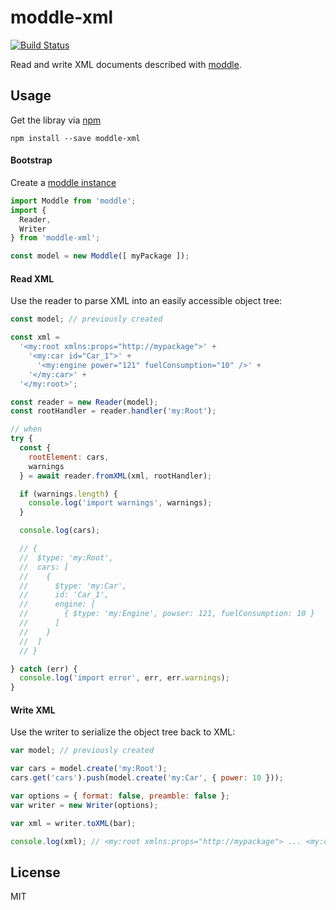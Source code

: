 # moddle-xml

[![Build Status](https://travis-ci.org/bpmn-io/moddle-xml.svg?branch=master)](https://travis-ci.org/bpmn-io/moddle-xml)

Read and write XML documents described with [moddle](https://github.com/bpmn-io/moddle).


## Usage

Get the libray via [npm](http://npmjs.org)

```
npm install --save moddle-xml
```


#### Bootstrap

Create a [moddle instance](https://github.com/bpmn-io/moddle)

```javascript
import Moddle from 'moddle';
import {
  Reader,
  Writer
} from 'moddle-xml';

const model = new Moddle([ myPackage ]);
```


#### Read XML

Use the reader to parse XML into an easily accessible object tree:

```javascript
const model; // previously created

const xml =
  '<my:root xmlns:props="http://mypackage">' +
    '<my:car id="Car_1">' +
      '<my:engine power="121" fuelConsumption="10" />' +
    '</my:car>' +
  '</my:root>';

const reader = new Reader(model);
const rootHandler = reader.handler('my:Root');

// when
try {
  const {
    rootElement: cars,
    warnings
  } = await reader.fromXML(xml, rootHandler);

  if (warnings.length) {
    console.log('import warnings', warnings);
  }

  console.log(cars);

  // {
  //  $type: 'my:Root',
  //  cars: [
  //    {
  //      $type: 'my:Car',
  //      id: 'Car_1',
  //      engine: [
  //        { $type: 'my:Engine', powser: 121, fuelConsumption: 10 }
  //      ]
  //    }
  //  ]
  // }

} catch (err) {
  console.log('import error', err, err.warnings);
}
```


#### Write XML

Use the writer to serialize the object tree back to XML:

```javascript
var model; // previously created

var cars = model.create('my:Root');
cars.get('cars').push(model.create('my:Car', { power: 10 }));

var options = { format: false, preamble: false };
var writer = new Writer(options);

var xml = writer.toXML(bar);

console.log(xml); // <my:root xmlns:props="http://mypackage"> ... <my:car power="10" /></my:root>
```

## License

MIT
